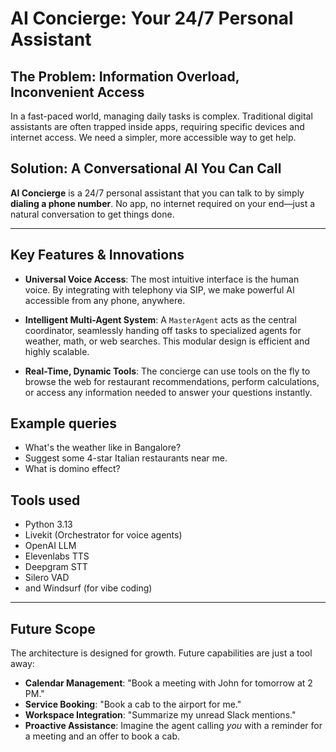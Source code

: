 # AI Concierge: Your 24/7 Personal Assistant

## The Problem: Information Overload, Inconvenient Access

In a fast-paced world, managing daily tasks is complex. Traditional digital assistants are often trapped inside apps, requiring specific devices and internet access. We need a simpler, more accessible way to get help.

## Solution: A Conversational AI You Can Call

**AI Concierge** is a 24/7 personal assistant that you can talk to by simply **dialing a phone number**. No app, no internet required on your end—just a natural conversation to get things done.

---

## Key Features & Innovations

*   **Universal Voice Access**: The most intuitive interface is the human voice. By integrating with telephony via SIP, we make powerful AI accessible from any phone, anywhere.

*   **Intelligent Multi-Agent System**: A `MasterAgent` acts as the central coordinator, seamlessly handing off tasks to specialized agents for weather, math, or web searches. This modular design is efficient and highly scalable.

*   **Real-Time, Dynamic Tools**: The concierge can use tools on the fly to browse the web for restaurant recommendations, perform calculations, or access any information needed to answer your questions instantly.


## **Example queries**
- What's the weather like in Bangalore?
- Suggest some 4-star Italian restaurants near me.
- What is domino effect?


## **Tools used**
- Python 3.13
- Livekit (Orchestrator for voice agents)
- OpenAI LLM
- Elevenlabs TTS
- Deepgram STT
- Silero VAD
- and Windsurf (for vibe coding)

---

## Future Scope

The architecture is designed for growth. Future capabilities are just a tool away:

*   **Calendar Management**: "Book a meeting with John for tomorrow at 2 PM."
*   **Service Booking**: "Book a cab to the airport for me."
*   **Workspace Integration**: "Summarize my unread Slack mentions."
*   **Proactive Assistance**: Imagine the agent calling *you* with a reminder for a meeting and an offer to book a cab.

